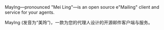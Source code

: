 Maylng—pronounced "Mei Ling"—is an open source e"Mailing" client and service for your agents.

Maylng (发音为“美玲”)，一款为您的代理人设计的开源邮件客户端与服务。

